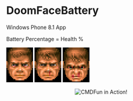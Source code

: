 # DoomFaceBattery
Windows Phone 8.1 App

Battery Percentage = Health %

![DoomGoodFaceS](https://github.com/Danielkaas94/DoomFaceBattery/blob/master/DoomFaceBattery/Assets/ImageFace/DoomGoodFaceS.png)
![DoomMussedS](https://github.com/Danielkaas94/DoomFaceBattery/blob/master/DoomFaceBattery/Assets/ImageFace/DoomMussedS.png)
![DoomSwollenS](https://github.com/Danielkaas94/DoomFaceBattery/blob/master/DoomFaceBattery/Assets/ImageFace/DoomSwollenS.png)


<p align="center">
  <img alt="CMDFun in Action!" src="https://ih0.redbubble.net/image.52236358.0387/flat,800x800,075,f.jpg">
</p>
